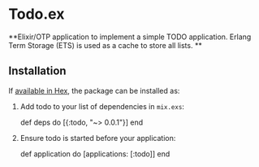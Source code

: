 # Todo.ex

**Elixir/OTP application to implement a simple TODO application. Erlang Term Storage (ETS) is used as a cache to store all lists. **

## Installation

If [available in Hex](https://hex.pm/docs/publish), the package can be installed as:

  1. Add todo to your list of dependencies in `mix.exs`:

        def deps do
          [{:todo, "~> 0.0.1"}]
        end

  2. Ensure todo is started before your application:

        def application do
          [applications: [:todo]]
        end
